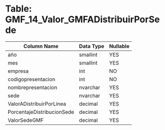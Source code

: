# Table: GMF_14_Valor_GMFADistribuirPorSede

| Column Name | Data Type | Nullable |
|-------------|-----------|----------|
| año | smallint | YES |
| mes | smallint | YES |
| empresa | int | NO |
| codigopresentacion | int | NO |
| nombrepresentacion | nvarchar | YES |
| sede | nvarchar | YES |
| ValorADistribuirPorLinea | decimal | YES |
| PorcentajeDistribucionSede | decimal | YES |
| ValorSedeGMF | decimal | YES |
